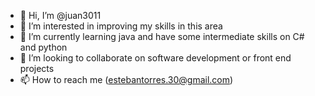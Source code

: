 - 👋 Hi, I’m @juan3011
- 👀 I’m interested in improving my skills in this area
- 🌱 I’m currently learning java and have some intermediate skills on C# and python
- 💞️ I’m looking to collaborate on software development or front end projects
- 📫 How to reach me (estebantorres.30@gmail.com)

<!---
juan3011/juan3011 is a ✨ special ✨ repository because its `README.md` (this file) appears on your GitHub profile.
You can click the Preview link to take a look at your changes.
--->
